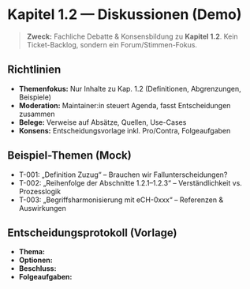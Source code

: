 # Kapitel 1.2 — Diskussionen (Demo)

> **Zweck:** Fachliche Debatte & Konsensbildung zu **Kapitel 1.2**. Kein Ticket-Backlog, sondern ein Forum/Stimmen-Fokus.

## Richtlinien
- **Themenfokus:** Nur Inhalte zu Kap. 1.2 (Definitionen, Abgrenzungen, Beispiele)
- **Moderation:** Maintainer:in steuert Agenda, fasst Entscheidungen zusammen
- **Belege:** Verweise auf Absätze, Quellen, Use-Cases
- **Konsens:** Entscheidungsvorlage inkl. Pro/Contra, Folgeaufgaben

## Beispiel-Themen (Mock)
- T-001: „Definition Zuzug“ – Brauchen wir Fallunterscheidungen?
- T-002: „Reihenfolge der Abschnitte 1.2.1–1.2.3“ – Verständlichkeit vs. Prozesslogik
- T-003: „Begriffsharmonisierung mit eCH-0xxx“ – Referenzen & Auswirkungen

## Entscheidungsprotokoll (Vorlage)
- **Thema:** 
- **Optionen:** 
- **Beschluss:** 
- **Folgeaufgaben:**